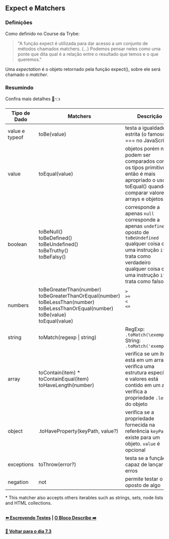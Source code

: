 ## Expect e Matchers

### Definições
Como definido no Course da Trybe:
> "A função expect é utilizada para dar acesso a um conjunto de métodos chamados matchers. (...) Podemos pensar neles como uma ponte que dita qual é a relação entre o resultado que temos e o que queremos."

Uma *expectation* é o objeto retornado pela função expect(), sobre ele será chamado o *matcher*.

### Resumindo

Confira mais detalhes [:page_facing_up:](https://jestjs.io/docs/expect):point_left:

| Tipo de Dado | Matchers | Descrição |
| --- | --- | --- |
| value e typeof | toBe(value) | testa a igualdade estrita (o famoso === no JavaScript) |
| value | toEqual(value) | objetos porém não podem ser comparados como os tipos primitivos, então é mais apropriado o uso do toEqual() quando comparar valores de arrays e objetos |
| boolean | toBeNull() <br> toBeDefined() <br> toBeUndefined() <br> toBeTruthy() <br> toBeFalsy() <br> | corresponde a apenas `null` <br> corresponde a apenas `undefined` <br> oposto de `toBeUndefined` <br> qualquer coisa que uma instrução `if` trata como verdadeiro <br> qualquer coisa que uma instrução `if` trata como falso |
| numbers | toBeGreaterThan(number) <br> toBeGreaterThanOrEqual(number) <br> toBeLessThan(number) <br> toBeLessThanOrEqual(number) <br> toBe(value) <br> toEqual(value) | `>` <br> `>=` <br> `<` <br> `<=` <br> <br> <br> |
| string | toMatch(regexp \| string) | RegExp: `.toMatch(\exemplo\)` <br> String: `.toMatch('exemplo')` |
| array | toContain(item) * <br> toContainEqual(item) <br> toHaveLength(number) | verifica se um item está em um array <br> verifica uma estrutura específica e valores está contido em um array <br> verifica a propriedade `.length` do objeto |
| object | .toHaveProperty(keyPath, value?) | verifica se a propriedade fornecida na referência `keyPath` existe para um objeto. `value` é opcional |
| exceptions | toThrow(error?) | testa se a função é capaz de lançar erros |
| negation | not | permite testar o oposto de algo |

\* This matcher also accepts others iterables such as strings, sets, node lists and HTML collections.

##

#### [:arrow_left: Escrevendo Testes](./escrevendo-testes.md#escrevendo-testes) | [O Bloco Describe :arrow_right:](./o-bloco-describe.md#o-bloco-describe)

#### [:date: Voltar para o dia 7.3](../README.md#73-javascript-es6---fluxos-de-exceção-e-objetos)

